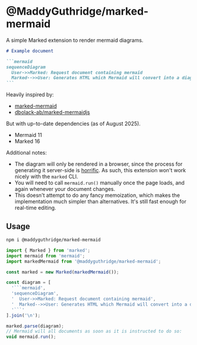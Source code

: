 # @MaddyGuthridge/marked-mermaid

A simple Marked extension to render mermaid diagrams.

````md
# Example document

```mermaid
sequenceDiagram
  User->>Marked: Request document containing mermaid
  Marked-->>User: Generates HTML which Mermaid will convert into a diagram
```
````
<!--
Quadruple backticks for outer code block
https://stackoverflow.com/a/25943045/6335363
-->

Heavily inspired by:

* [marked-mermaid](https://github.com/MichielDeMey/marked-mermaid)
* [dbolack-ab/marked-mermaidjs](https://github.com/dbolack-ab/marked-mermaidjs)

But with up-to-date dependencies (as of August 2025).

* Mermaid 11
* Marked 16

Additional notes:

* The diagram will only be rendered in a browser, since the process for
  generating it server-side is [horrific](https://github.com/mermaid-js/mermaid/issues/3650).
  As such, this extension won't work nicely with the `marked` CLI.
* You will need to call `mermaid.run()` manually once the page loads, and again
  whenever your document changes.
* This doesn't attempt to do any fancy memoization, which makes the
  implementation much simpler than alternatives. It's still fast enough for
  real-time editing.

## Usage

```sh
npm i @maddyguthridge/marked-mermaid
```

```js
import { Marked } from 'marked';
import mermaid from 'mermaid';
import markedMermaid from '@maddyguthridge/marked-mermaid';

const marked = new Marked(markedMermaid());

const diagram = [
  '```mermaid',
  'sequenceDiagram',
  '  User->>Marked: Request document containing mermaid',
  '  Marked-->>User: Generates HTML which Mermaid will convert into a diagram',
  '```'
].join('\n');

marked.parse(diagram);
// Mermaid will all documents as soon as it is instructed to do so:
void mermaid.run();
```
